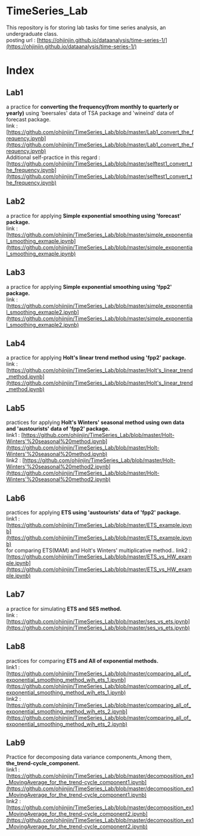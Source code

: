 # TimeSeries_Lab
This repository is for storing lab tasks for time series analysis, an undergraduate class.<br/>
posting url : [https://ohjinjin.github.io/dataanalysis/time-series-1/](https://ohjinjin.github.io/dataanalysis/time-series-1/)<br/>

# Index
## Lab1
a practice for **converting the frequency(from monthly to quarterly or yearly)** using 'beersales' data of TSA package and 'wineind' data of forecast package.<br/>
link : [https://github.com/ohjinjin/TimeSeries_Lab/blob/master/Lab1_convert_the_frequency.ipynb](https://github.com/ohjinjin/TimeSeries_Lab/blob/master/Lab1_convert_the_frequency.ipynb)<br/>
Additional self-practice in this regard : [https://github.com/ohjinjin/TimeSeries_Lab/blob/master/selftest1_convert_the_frequency.ipynb](https://github.com/ohjinjin/TimeSeries_Lab/blob/master/selftest1_convert_the_frequency.ipynb)<br/>

## Lab2
a practice for applying **Simple exponential smoothing using 'forecast' package.**<br/>
link : [https://github.com/ohjinjin/TimeSeries_Lab/blob/master/simple_exponential_smoothing_exmaple.ipynb](https://github.com/ohjinjin/TimeSeries_Lab/blob/master/simple_exponential_smoothing_exmaple.ipynb)<br/>

## Lab3
a practice for applying **Simple exponential smoothing using 'fpp2' package.**<br/>
link : [https://github.com/ohjinjin/TimeSeries_Lab/blob/master/simple_exponential_smoothing_exmaple2.ipynb](https://github.com/ohjinjin/TimeSeries_Lab/blob/master/simple_exponential_smoothing_exmaple2.ipynb)<br/>

## Lab4
a practice for applying **Holt's linear trend method using 'fpp2' package.**<br/>
link : [https://github.com/ohjinjin/TimeSeries_Lab/blob/master/Holt's_linear_trend_method.ipynb](https://github.com/ohjinjin/TimeSeries_Lab/blob/master/Holt's_linear_trend_method.ipynb)<br/>

## Lab5
practices for applying **Holt's Winters' seasonal method using own data and 'austourists' data of 'fpp2' package.**<br/>
link1 : [https://github.com/ohjinjin/TimeSeries_Lab/blob/master/Holt-Winters'%20seasonal%20method.ipynb](https://github.com/ohjinjin/TimeSeries_Lab/blob/master/Holt-Winters'%20seasonal%20method.ipynb)<br/>
link2 : [https://github.com/ohjinjin/TimeSeries_Lab/blob/master/Holt-Winters'%20seasonal%20method2.ipynb](https://github.com/ohjinjin/TimeSeries_Lab/blob/master/Holt-Winters'%20seasonal%20method2.ipynb)<br/>

## Lab6
practices for applying **ETS using 'austourists' data of 'fpp2' package.**<br/>
link1 : [https://github.com/ohjinjin/TimeSeries_Lab/blob/master/ETS_example.ipynb](https://github.com/ohjinjin/TimeSeries_Lab/blob/master/ETS_example.ipynb)<br/>
for comparing ETS(MAM) and Holt's Winters' multiplicative method..
link2 : [https://github.com/ohjinjin/TimeSeries_Lab/blob/master/ETS_vs_HW_example.ipynb](https://github.com/ohjinjin/TimeSeries_Lab/blob/master/ETS_vs_HW_example.ipynb)<br/>

## Lab7
a practice for simulating **ETS and SES method.**<br/>
link : [https://github.com/ohjinjin/TimeSeries_Lab/blob/master/ses_vs_ets.ipynb](https://github.com/ohjinjin/TimeSeries_Lab/blob/master/ses_vs_ets.ipynb)<br/>

## Lab8
practices for comparing **ETS and All of exponential methods.**<br/>
link1 : [https://github.com/ohjinjin/TimeSeries_Lab/blob/master/comparing_all_of_exponential_smoothing_method_wih_ets_1.ipynb](https://github.com/ohjinjin/TimeSeries_Lab/blob/master/comparing_all_of_exponential_smoothing_method_wih_ets_1.ipynb)<br/>
link2 : [https://github.com/ohjinjin/TimeSeries_Lab/blob/master/comparing_all_of_exponential_smoothing_method_wih_ets_2.ipynb](https://github.com/ohjinjin/TimeSeries_Lab/blob/master/comparing_all_of_exponential_smoothing_method_wih_ets_2.ipynb)<br/>


## Lab9
Practice for decomposing data variance components_Among them, **the_trend-cycle_component.**<br/>
link1 : [https://github.com/ohjinjin/TimeSeries_Lab/blob/master/decomposition_ex1_MovingAverage_for_the_trend-cycle_component1.ipynb](https://github.com/ohjinjin/TimeSeries_Lab/blob/master/decomposition_ex1_MovingAverage_for_the_trend-cycle_component1.ipynb)<br/>
link2 : [https://github.com/ohjinjin/TimeSeries_Lab/blob/master/decomposition_ex1_MovingAverage_for_the_trend-cycle_component2.ipynb](https://github.com/ohjinjin/TimeSeries_Lab/blob/master/decomposition_ex1_MovingAverage_for_the_trend-cycle_component2.ipynb)<br/>
